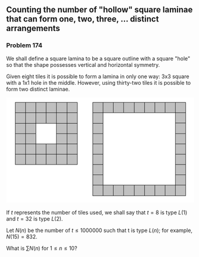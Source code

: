 ﻿## Counting the number of "hollow" square laminae that can form one, two, three, ... distinct arrangements
### Problem 174

We shall define a square lamina to be a square outline with a square "hole" so that the shape possesses vertical and horizontal symmetry.

Given eight tiles it is possible to form a lamina in only one way: 3x3 square with a 1x1 hole in the middle. However, using thirty-two tiles it is possible to form two distinct laminae.

![Square laminas](images/square.laminas.gif)

If $t$ represents the number of tiles used, we shall say that $t = 8$ is type $L(1)$ and $t = 32$ is type $L(2)$.

Let $N(n)$ be the number of $t \leq 1000000$ such that t is type $L(n)$; for example, $N(15) = 832$.

What is $\sum  N(n)$ for $1 \leq n \leq 10$?
